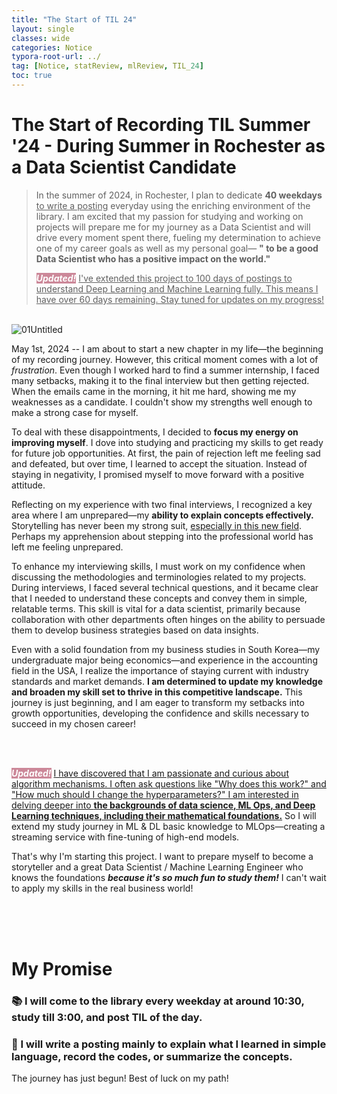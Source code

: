 ```yaml
---
title: "The Start of TIL 24"
layout: single
classes: wide
categories: Notice
typora-root-url: ../
tag: [Notice, statReview, mlReview, TIL_24]
toc: true
---
```


# The Start of Recording TIL Summer '24 - During Summer in Rochester as a Data Scientist Candidate

> In the summer of 2024, in Rochester, I plan to dedicate <b>40 weekdays </b> <u>to write a posting</u> everyday using the enriching environment of the library. I am excited that my passion for studying and working on projects will prepare me for my journey as a Data Scientist and will drive every moment spent there, fueling my determination to achieve one of my career goals as well as my personal goal— <B>" to be a good Data Scientist who has a positive impact on the world."</B>
>
> <I><B><span style="background-color: #CC8899; color: white">Updated!</span></b></I>  <u>I've extended this project to 100 days of postings to understand Deep Learning and Machine Learning fully. This means I have over 60 days remaining. Stay tuned for updates on my progress!</u>

<br>

<img src="/blog/images/2024-04-30-TheStartofTIL24/01Untitled.jpeg" alt="01Untitled">



May 1st, 2024 -- I am about to start a new chapter in my life—the beginning of my recording journey. However, this critical moment comes with a lot of *frustration*. Even though I worked hard to find a summer internship, I faced many setbacks, making it to the final interview but then getting rejected. When the emails came in the morning, it hit me hard, showing me my weaknesses as a candidate. I couldn't show my strengths well enough to make a strong case for myself.

To deal with these disappointments, I decided to **focus my energy on improving myself**. I dove into studying and practicing my skills to get ready for future job opportunities. At first, the pain of rejection left me feeling sad and defeated, but over time, I learned to accept the situation. Instead of staying in negativity, I promised myself to move forward with a positive attitude.

Reflecting on my experience with two final interviews, I recognized a key area where I am unprepared—my **ability to explain concepts effectively.** Storytelling has never been my strong suit, <u>especially in this new field</u>. Perhaps my apprehension about stepping into the professional world has left me feeling unprepared.

To enhance my interviewing skills, I must work on my confidence when discussing the methodologies and terminologies related to my projects. During interviews, I faced several technical questions, and it became clear that I needed to understand these concepts and convey them in simple, relatable terms. This skill is vital for a data scientist, primarily because collaboration with other departments often hinges on the ability to persuade them to develop business strategies based on data insights.

Even with a solid foundation from my business studies in South Korea—my undergraduate major being economics—and experience in the accounting field in the USA, I realize the importance of staying current with industry standards and market demands. **I am determined to update my knowledge and broaden my skill set to thrive in this competitive landscape.** This journey is just beginning, and I am eager to transform my setbacks into growth opportunities, developing the confidence and skills necessary to succeed in my chosen career!

<br><br>

<I><B><span style="background-color: #CC8899; color: white">*Updated!*</span></b></I> <u>I have discovered that I am passionate and curious about algorithm mechanisms. I often ask questions like "Why does this work?" and "How much should I change the hyperparameters?" I am interested in delving deeper into <b>the backgrounds of data science, ML Ops, and Deep Learning techniques, including their mathematical foundations.</b></u> So I will extend my study journey in ML & DL basic knowledge to MLOps—creating a streaming service with fine-tuning of high-end models.

That's why I'm starting this project. I want to prepare myself to become a storyteller and a great Data Scientist / Machine Learning Engineer who knows the foundations ***because it's so much fun to study them!*** I can't wait to apply my skills in the real business world!

<Br><br><br>

# My Promise #

### 📚 I will come to the library every weekday at around 10:30, study till 3:00, and post TIL of the day. 

### 🚀 I will write a posting mainly to explain what I learned in simple language, record the codes, or summarize the concepts.

The journey has just begun! Best of luck on my path! 

<br> <br><Br>











  
